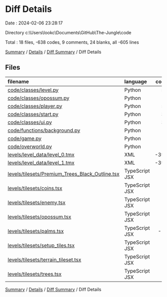 # Diff Details

Date : 2024-02-06 23:28:17

Directory c:\\Users\\lookc\\Documents\\GitHub\\The-Jungle\\code

Total : 18 files,  -638 codes, 9 comments, 24 blanks, all -605 lines

[Summary](results.md) / [Details](details.md) / [Diff Summary](diff.md) / Diff Details

## Files
| filename | language | code | comment | blank | total |
| :--- | :--- | ---: | ---: | ---: | ---: |
| [code/classes/level.py](/code/classes/level.py) | Python | 51 | 2 | 4 | 57 |
| [code/classes/opossum.py](/code/classes/opossum.py) | Python | 2 | 0 | 2 | 4 |
| [code/classes/player.py](/code/classes/player.py) | Python | 50 | 2 | 12 | 64 |
| [code/classes/start.py](/code/classes/start.py) | Python | 32 | 3 | 3 | 38 |
| [code/classes/ui.py](/code/classes/ui.py) | Python | 35 | 2 | 9 | 46 |
| [code/functions/background.py](/code/functions/background.py) | Python | 0 | 0 | 2 | 2 |
| [code/game.py](/code/game.py) | Python | 19 | 0 | 1 | 20 |
| [code/overworld.py](/code/overworld.py) | Python | 9 | 0 | 1 | 10 |
| [levels/level_data/level_0.tmx](/levels/level_data/level_0.tmx) | XML | -397 | 0 | -1 | -398 |
| [levels/level_data/level_1.tmx](/levels/level_data/level_1.tmx) | XML | -394 | 0 | -1 | -395 |
| [levels/tilesets/Premium_Trees_Black_Outline.tsx](/levels/tilesets/Premium_Trees_Black_Outline.tsx) | TypeScript JSX | -4 | 0 | -1 | -5 |
| [levels/tilesets/coins.tsx](/levels/tilesets/coins.tsx) | TypeScript JSX | -4 | 0 | -1 | -5 |
| [levels/tilesets/enemy.tsx](/levels/tilesets/enemy.tsx) | TypeScript JSX | -5 | 0 | -1 | -6 |
| [levels/tilesets/opossum.tsx](/levels/tilesets/opossum.tsx) | TypeScript JSX | -7 | 0 | -1 | -8 |
| [levels/tilesets/palms.tsx](/levels/tilesets/palms.tsx) | TypeScript JSX | -13 | 0 | -1 | -14 |
| [levels/tilesets/setup_tiles.tsx](/levels/tilesets/setup_tiles.tsx) | TypeScript JSX | -4 | 0 | -1 | -5 |
| [levels/tilesets/terrain_tileset.tsx](/levels/tilesets/terrain_tileset.tsx) | TypeScript JSX | -4 | 0 | -1 | -5 |
| [levels/tilesets/trees.tsx](/levels/tilesets/trees.tsx) | TypeScript JSX | -4 | 0 | -1 | -5 |

[Summary](results.md) / [Details](details.md) / [Diff Summary](diff.md) / Diff Details